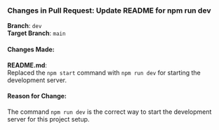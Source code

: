 ### **Changes in Pull Request: Update README for npm run dev**  

**Branch**: `dev`  
**Target Branch**: `main`  

#### **Changes Made**:
**README.md**:  
   Replaced the `npm start` command with `npm run dev` for starting the development server.

#### **Reason for Change**:
The command `npm run dev` is the correct way to start the development server for this project setup. 
